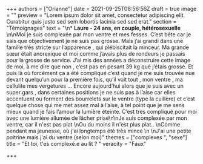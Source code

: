 +++
authors = ["Orianne"]
date = 2021-09-25T08:56:56Z
draft = true
image = ""
preview = "Lorem ipsum dolor sit amet, consectetur adipiscing elit. Curabitur quis justo sed sem lobortis lacinia sed sed erat."
section = "Témoignages"
text = "\n* **Laure - 24 ans, en couple, hétérosexuelle** \n\nMoi je suis complexée par mon ventre et mes fesses. C’est bête car je sais que objectivement je ne suis pas grosse. Mais j’ai grandi dans une famille très stricte sur l’apparence , qui plébiscitait la minceur. Ma grande sœur était anorexique et moi comme j’avais plus de rondeurs je passais pour la grosse de service. J’ai mis des années a déconstruire cette image de moi, à me dire que non , c’est pas en pesant 39 kg que j’étais grosse. Et puis là où forcément ça a été compliqué c’est quand je me suis trouvée nue devant quelqu’un pour la première fois, qu’il voit tout , mon ventre , ma cellulite mes vergetures … Encore aujourd’hui alors que je suis avec un super gars , dans certaines positions je ne suis pas à l’aise car elles accentuent ou forment des bourrelets sur le ventre (type la cuillère) et c’est quelque chose qui me met assez mal à l’aise, à tel point que je me sens mieux quand je fais l’amour la lumière éteinte. C’est très compliqué pour moi avec une lumière allumée de lâcher prise\n\nJe suis complexée par mon ventre, car il n'est pas plat  \nOu du moins il n'est plus plat..  \nComme pendant ma jeunesse, où j'ai longtemps été très mince  \n  \nJ'ai une petite poitrine mais j'ai du ventre (selon moi)"
themes = ["complexes ", "sexe"]
title = "Et toi, t'es complexé.e au lit ? "
veracity = "Faux"

+++
